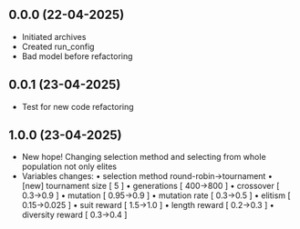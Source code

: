 ## 0.0.0 (22-04-2025)
- Initiated archives
- Created run_config
- Bad model before refactoring

## 0.0.1 (23-04-2025)
- Test for new code refactoring

## 1.0.0 (23-04-2025)
- New hope! Changing selection method and selecting from whole population not only elites
- Variables changes:
  • selection method round-robin->tournament
  • [new] tournament size [ 5 ]
  • generations  [ 400->800 ]
  • crossover  [ 0.3->0.9 ]
  • mutation  [ 0.95->0.9 ]
  • mutation rate  [ 0.3->0.5 ]
  • elitism  [ 0.15->0.025 ]
  • suit reward  [ 1.5->1.0 ]
  • length reward  [ 0.2->0.3 ]
  • diversity reward  [ 0.3->0.4 ]
